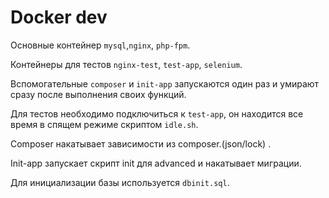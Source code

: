 # Docker dev

Основные контейнер ```mysql```,```nginx```, ```php-fpm```.

Контейнеры для тестов ```nginx-test```, ```test-app```, ```selenium```. 

Вспомогательные ```composer``` и ```init-app``` запускаются один раз и умирают сразу после выполнения своих функций.

Для тестов необходимо подключиться к ```test-app```, он находится все время в спящем режиме скриптом ```idle.sh```.

Composer накатывает зависимости из composer.(json/lock) . 

Init-app запускает скрипт init для advanced и накатывает миграции. 

Для инициализации базы используется ```dbinit.sql```. 